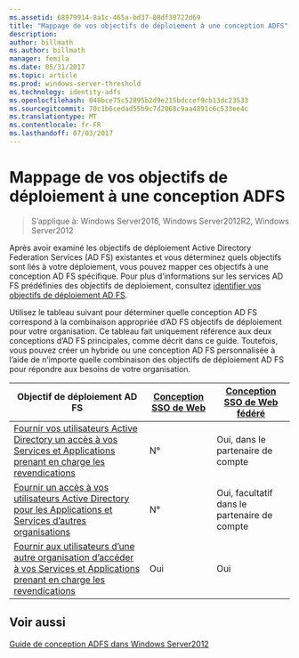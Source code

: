 ```yaml
---
ms.assetid: 68979914-8a1c-465a-bd37-08df30722d69
title: "Mappage de vos objectifs de déploiement à une conception ADFS"
description: 
author: billmath
ms.author: billmath
manager: femila
ms.date: 05/31/2017
ms.topic: article
ms.prod: windows-server-threshold
ms.technology: identity-adfs
ms.openlocfilehash: 048bce75c52895b2d9e215bdccef9cb13dc23533
ms.sourcegitcommit: 70c1b6cedad55b9c7d2068c9aa4891c6c533ee4c
ms.translationtype: MT
ms.contentlocale: fr-FR
ms.lasthandoff: 07/03/2017
---
```

# <a name="mapping-your-deployment-goals-to-an-ad-fs-design"></a>Mappage de vos objectifs de déploiement à une conception ADFS

>S’applique à: Windows Server2016, Windows Server2012R2, Windows Server2012

Après avoir examiné les objectifs de déploiement Active Directory Federation Services \(AD FS\) existantes et vous déterminez quels objectifs sont liés à votre déploiement, vous pouvez mapper ces objectifs à une conception AD FS spécifique. Pour plus d’informations sur les services AD FS prédéfinies des objectifs de déploiement, consultez [identifier vos objectifs de déploiement AD FS](Identifying-Your-AD-FS-Deployment-Goals.md).  
  
Utilisez le tableau suivant pour déterminer quelle conception AD FS correspond à la combinaison appropriée d’AD FS objectifs de déploiement pour votre organisation. Ce tableau fait uniquement référence aux deux conceptions d’AD FS principales, comme décrit dans ce guide. Toutefois, vous pouvez créer un hybride ou une conception AD FS personnalisée à l’aide de n’importe quelle combinaison des objectifs de déploiement AD FS pour répondre aux besoins de votre organisation.  
  
|Objectif de déploiement AD FS|[Conception SSO de Web](Web-SSO-Design.md)|[Conception SSO de Web fédéré](Federated-Web-SSO-Design.md)|  
|---------------------------------------------------------------------------|----------------------------------------------------------------------------------|--------------------------------------------------------------------------------------------|  
|[Fournir vos utilisateurs Active Directory un accès à vos Services et Applications prenant en charge les revendications](Provide-Your-Active-Directory-Users-Access-to-Your-Claims-Aware-Applications-and-Services.md)|N°|Oui, dans le partenaire de compte|  
|[Fournir un accès à vos utilisateurs Active Directory pour les Applications et Services d’autres organisations](Provide-Your-Active-Directory-Users-Access-to-the-Applications-and-Services-of-Other-Organizations.md)|N°|Oui, facultatif dans le partenaire de compte|  
|[Fournir aux utilisateurs d’une autre organisation d’accéder à vos Services et Applications prenant en charge les revendications](Provide-Users-in-Another-Organization-Access-to-Your-Claims-Aware-Applications-and-Services.md)|Oui|Oui|  

## <a name="see-also"></a>Voir aussi
[Guide de conception ADFS dans Windows Server2012](AD-FS-Design-Guide-in-Windows-Server-2012.md)
  

